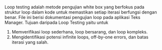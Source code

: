 Loop testing adalah metode pengujian white box yang berfokus pada struktur loop dalam kode untuk memastikan setiap iterasi berfungsi dengan benar. File ini berisi dokumentasi pengujian loop pada aplikasi Teks Manager.
Tujuan daripada Loop Testing yaitu untuk
1. Memverifikasi loop sederhana, loop bersarang, dan loop kompleks.
2. Mengidentifikasi potensi infinite loops, off-by-one errors, dan batas iterasi yang salah.
